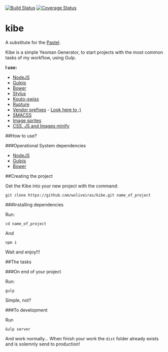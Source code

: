[![Build Status](https://travis-ci.org/woliveiras/kibe.svg)](https://travis-ci.org/woliveiras/kibe) 
[![Coverage Status](https://coveralls.io/repos/woliveiras/kibe/badge.svg?branch=master&service=github)](https://coveralls.io/github/woliveiras/kibe?branch=generator)

# kibe

A substitute for the [Pastel](https://github.com/woliveiras/pastel).

Kibe is a simple Yeoman Generator, to start projects with the most common tasks of my workflow, using Gulp.

**I use:**

- [NodeJS](http://nodejs.org/)
- [Gulpjs](http://gulpjs.com/)
- [Bower](http://bower.io/)
- [Stylus](https://learnboost.github.io/stylus/)
- [Kouto-swiss](http://kouto-swiss.io/)
- [Rupture](http://jenius.github.io/rupture/)
- [Vendor prefixes](https://developer.mozilla.org/en-US/docs/Glossary/Vendor_Prefix) - [Look here to ;)](http://shouldiprefix.com/)
- [SMACSS](https://smacss.com/)
- [Image sprites](https://css-tricks.com/css-sprites/)
- [CSS, JS and Images minify](https://developers.google.com/speed/docs/insights/MinifyResources)

##How to use?

###Operational System dependencies

- [NodeJS](http://nodejs.org/)
- [Gulpjs](http://gulpjs.com/)
- [Bower](http://bower.io/)

##Creating the project

Get the Kibe into your new project with the command:

```
git clone https://github.com/woliveiras/kibe.git name_of_project
```

###Installing dependencies

Run:

```
cd name_of_project
```

And

```
npm i
```

Wait and enjoy!!!

##The tasks

###On end of your project

Run:

```
gulp
```

Simple, not?

###To development

Run

```
Gulp server
```

And work normally... When finish your work the `dist` folder already exists and is solemnly send to production!
